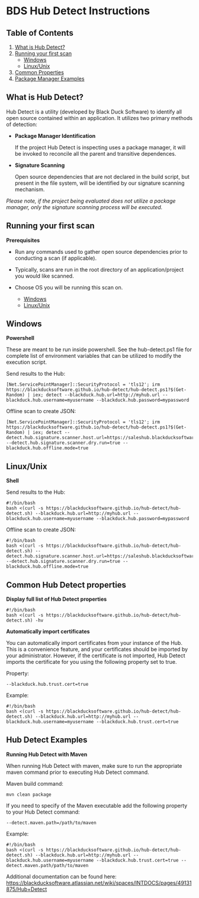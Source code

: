 # BDS Hub Detect Instructions

## Table of Contents

1. [What is Hub Detect?](#whatisdetect)
1. [Running your first scan](#firstscan)
	* [Windows](#windows)
	* [Linux/Unix](#linux)
1. [Common Properties](#common)
1. [Package Manager Examples](#examples)


## What is Hub Detect? 
<a name="whatisdetect"></a>

Hub Detect is a utility (developed by Black Duck Software) to identify all open source contained within an application. It utilizes two primary methods of detection:

* **Package Manager Identification**

	If the project Hub Detect is inspecting uses a package manager, it will be invoked to reconcile all the parent and transitive dependences. 

* **Signature Scanning**

	Open source dependencies that are not declared in the build script, but present in the file system, will be identified by our signature scanning mechanism.

_Please note, if the project being evaluated does not utilize a package manager, only the signature scanning process will be executed._


## Running your first scan
<a name="firstscan"></a>


**Prerequisites**

* Run any commands used to gather open source dependencies prior to conducting a scan (if applicable).
* Typically, scans are run in the root directory of an application/project you would like scanned.
* Choose OS you will be running this scan on.

    * [Windows](#windows)
    * [Linux/Unix](#linux)




## Windows

<a name="windows"></a>

**Powershell**

These are meant to be run inside powershell. See the hub-detect.ps1 file for complete list of environment variables that can be utilized to modify the execution script.

Send results to the Hub:

```
[Net.ServicePointManager]::SecurityProtocol = 'tls12'; irm https://blackducksoftware.github.io/hub-detect/hub-detect.ps1?$(Get-Random) | iex; detect --blackduck.hub.url=http://myhub.url --blackduck.hub.username=myusername --blackduck.hub.password=mypassword
```


Offline scan to create JSON:

```
[Net.ServicePointManager]::SecurityProtocol = 'tls12'; irm https://blackducksoftware.github.io/hub-detect/hub-detect.ps1?$(Get-Random) | iex; detect --detect.hub.signature.scanner.host.url=https://saleshub.blackducksoftware.com --detect.hub.signature.scanner.dry.run=true --blackduck.hub.offline.mode=true
```

## Linux/Unix

<a name="linux"></a>

**Shell**

Send results to the Hub:

```
#!/bin/bash
bash <(curl -s https://blackducksoftware.github.io/hub-detect/hub-detect.sh) --blackduck.hub.url=http://myhub.url --blackduck.hub.username=myusername --blackduck.hub.password=mypassword
```

Offline scan to create JSON:

```
#!/bin/bash
bash <(curl -s https://blackducksoftware.github.io/hub-detect/hub-detect.sh) --detect.hub.signature.scanner.host.url=https://saleshub.blackducksoftware.com --detect.hub.signature.scanner.dry.run=true --blackduck.hub.offline.mode=true
```

## Common Hub Detect properties

<a name="common"></a>

**Display full list of Hub Detect properties**

```
#!/bin/bash
bash <(curl -s https://blackducksoftware.github.io/hub-detect/hub-detect.sh) -hv
```

**Automatically import certificates**

You can automatically import certificates from your instance of the Hub. This is a convenience feature, and your certificates should be imported by your administrator. However, if the certificate is not imported, Hub Detect imports the certificate for you using the following property set to true.


Property: 

```
--blackduck.hub.trust.cert=true
```

Example:

```
#!/bin/bash
bash <(curl -s https://blackducksoftware.github.io/hub-detect/hub-detect.sh) --blackduck.hub.url=http://myhub.url --blackduck.hub.username=myusername --blackduck.hub.trust.cert=true
```

## Hub Detect Examples

<a name="examples"></a>

**Running Hub Detect with Maven**

When running Hub Detect with maven, make sure to run the appropriate maven command prior to executing Hub Detect command.

Maven build command:

```
mvn clean package
```

If you need to specify of the Maven executable add the following property to your Hub Detect command:

```
--detect.maven.path=/path/to/maven
``` 

Example:

```
#!/bin/bash
bash <(curl -s https://blackducksoftware.github.io/hub-detect/hub-detect.sh) --blackduck.hub.url=http://myhub.url --blackduck.hub.username=myusername --blackduck.hub.trust.cert=true --detect.maven.path/path/to/maven
```


Additional documentation can be found here: https://blackducksoftware.atlassian.net/wiki/spaces/INTDOCS/pages/49131875/Hub+Detect
